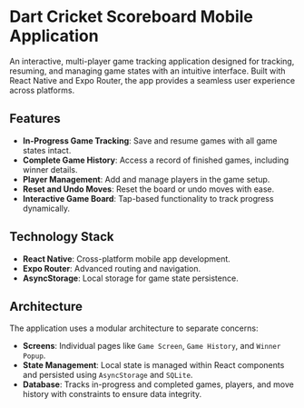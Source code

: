 # Dart Cricket Scoreboard Mobile Application

An interactive, multi-player game tracking application designed for tracking, resuming, and managing game states with an intuitive interface. Built with React Native and Expo Router, the app provides a seamless user experience across platforms.

## Features

- **In-Progress Game Tracking**: Save and resume games with all game states intact.
- **Complete Game History**: Access a record of finished games, including winner details.
- **Player Management**: Add and manage players in the game setup.
- **Reset and Undo Moves**: Reset the board or undo moves with ease.
- **Interactive Game Board**: Tap-based functionality to track progress dynamically.

## Technology Stack

- **React Native**: Cross-platform mobile app development.
- **Expo Router**: Advanced routing and navigation.
- **AsyncStorage**: Local storage for game state persistence.

## Architecture

The application uses a modular architecture to separate concerns:
- **Screens**: Individual pages like `Game Screen`, `Game History`, and `Winner Popup`.
- **State Management**: Local state is managed within React components and persisted using `AsyncStorage` and `SQLite`.
- **Database**: Tracks in-progress and completed games, players, and move history with constraints to ensure data integrity.
